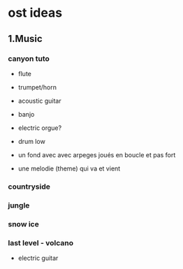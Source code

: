 # ost ideas

## 1.Music

### canyon tuto
- flute
- trumpet/horn
- acoustic guitar
- banjo
- electric orgue?
- drum low

- un fond avec avec arpeges joués en boucle et pas fort
- une melodie (theme) qui va et vient

### countryside


### jungle


### snow ice


### last level - volcano

- electric guitar
